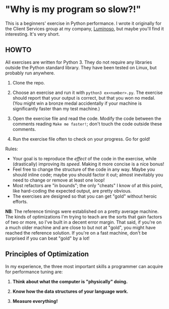 # "Why is my program so slow?!"

This is a beginners' exercise in Python performance.  I wrote it originally for the Client Services group at my company, [Luminoso](http://www.luminoso.com/), but maybe you'll find it interesting.  It's very short.

## HOWTO

All exercises are written for Python 3.  They do not require any libraries outside the Python standard library.  They have been tested on Linux, but probably run anywhere.

1. Clone the repo.

2. Choose an exercise and run it with `python3 ex<number>.py`.  The exercise should report that your output is correct, but that you won no medal.  (You might win a bronze medal accidentally if your machine is significantly faster than my test machine.)

3. Open the exercise file and read the code.  Modify the code between the comments reading `Make me faster!`; don't touch the code outside these comments.

4. Run the exercise file often to check on your progress.  Go for gold!

Rules:

* Your goal is to reproduce the *effect* of the code in the exercise, while (drastically) improving its *speed*.  Making it more concise is a nice bonus!
* Feel free to change the structure of the code in any way.  Maybe you should inline code; maybe you should factor it out; almost inevitably you need to change or remove at least one loop!
* Most refactors are "in bounds"; the only "cheats" I know of at this point, like hard-coding the expected output, are pretty obvious.
* The exercises are designed so that you can get "gold" without heroic efforts.

**NB**: The reference timings were established on a pretty average machine.  The kinds of optimizations I'm trying to teach are the sorts that gain factors of two or more, so I've built in a decent error margin.  That said, if you're on a much older machine and are close to but not at "gold", you might have reached the reference solution.  If you're on a fast machine, don't be surprised if you can beat "gold" by a lot!

## Principles of Optimization

In my experience, the three most important skills a programmer can acquire for performance tuning are:

1. **Think about what the computer is "physically" doing.**

2. **Know how the data structures of your language work.**

3. **Measure everything!**

